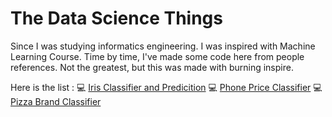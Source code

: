 # The Data Science Things

Since I was studying informatics engineering. I was inspired with Machine Learning Course. Time by time, I've made some code here from people references. Not the greatest, but this was made with burning inspire.

Here is the list :
    💻 [Iris Classifier and Predicition](https://github.com/fazrialf/DataScience-Things/tree/main/Iris%20Classifier%20and%20Prediction)
    💻 [Phone Price Classifier](https://github.com/fazrialf/DataScience-Things/tree/main/Phone%20Price%20Classifier)
    💻 [Pizza Brand Classifier](https://github.com/fazrialf/DataScience-Things/tree/main/Pizza%20Brand%20Prediction)
